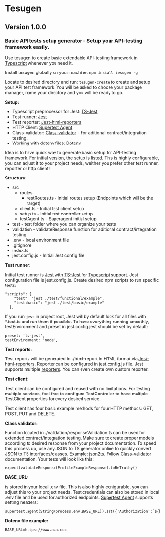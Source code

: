 # **Tesugen**
## Version 1.0.0
### Basic API tests setup generator - Setup  your API-testing framework easily.

Use tesugen to create basic extendable API-testing framework in [Typescript](https://www.typescriptlang.org/) whenever you need it.

Install tesugen globally on your machine: ```npm install tesugen -g```

Locate to desired directory and run: ```tesugen-create``` to create and setup your API test framework.
You will be asked to choose your package manager, name your directory and you will be ready to go.

**Setup:**

* Typescript preprocessor for Jest: [TS-Jest](https://www.npmjs.com/package/ts-jest)
* Test runner: [Jest](https://jestjs.io/)
* Test reporter: [Jest-html-reporters](https://www.npmjs.com/package/jest-html-reporters)
* HTTP Client: [Supertest Agent](https://www.npmjs.com/package/supertest)
* Class-validator: [Class-validator](https://www.npmjs.com/package/class-validator) - For aditional contract/integration testing.
* Working with dotenv files: [Dotenv](https://www.npmjs.com/package/dotenv)

Idea is to have quick way to generate basic setup for API-testing framework. For initial version, the setup is listed. This is highly configurable, you can adjust it to your project needs, weither you prefer other test runner, reporter or http client! 

**Structure:**

* src
    * routes
        * testRoutes.ts - Initial routes setup (Endpoints which will be the target)
    * client.ts - Initial test client setup
    * setup.ts - Initial test controller setup
    * testAgent.ts - Superagent initial setup
* test - test folder where you can organize your tests
* validation - validateResponse function for aditional contract/integration testing
* .env - local environment file
* .gitignore
* index.ts
* jest.config.js - Initial Jest config file


**Test runner:**

Initial test runner is [Jest](https://jestjs.io/) with [TS-Jest](https://www.npmjs.com/package/ts-jest) for [Typescript](https://www.typescriptlang.org/) support. Jest configuration file is jest.config.js. Create desired npm scripts to run specific tests: 
```
"scripts": {
    "test": "jest ./test/functional/example",
    "test:basic": "jest ./test/basic/example"
  },
```
If you run ```jest``` in project root, Jest will by default look for all files with *.test.ts and run them if possible.
To have everything running smoothly, testEnvironment and preset in jest.config.jest should be set by default:

````
preset: 'ts-jest',
testEnvironment: 'node',
````

**Test reports:**

Test reports will be generated in ./html-report in HTML format via [Jest-html-reporters](https://www.npmjs.com/package/jest-html-reporters). Reporter can be configured in jest.config.js file. Jest supports multiple [reporters](https://jestjs.io/docs/configuration#reporters-arraymodulename--modulename-options). You can even create own custom reporter.

**Test client:** 

Test client can be configured and reused with no limitations. For testing multiple services, feel free to configure TestController to have multiple TestClient properties for every desired service.

Test client has four basic example methods for four HTTP methods: GET, POST, PUT and DELETE. 

**Class validator:**

Function located in ./validation/responseValidation.ts can be used for extended contract/integration testing. Make sure to create proper models according to desired response from your project documentation. To speed this process up, use any JSON to TS generator online to quickly convert JSON to TS interfaces/classes. Example: [json2ts](http://json2ts.com/). Follow [Class-validator](https://www.npmjs.com/package/class-validator) documentation. Your tests will look like this: 
```
expect(validateResponse(ProfileExampleResponse).toBeTruthy();
```

**BASE_URL:** 

is stored in your local .env file. This is also highly conigurable, you can adjust this to your project needs. Test credentials can also be stored in local .env file and be used for authorized endpoints. [Supertest Agent](https://www.npmjs.com/package/supertest) supports setting headers: 
```
supertest.agent(String(process.env.BASE_URL)).set({'Authorization':`${bearerToken}`}); 
```

**Dotenv file example:** 

```
BASE_URL=https://www.aaa.ccc
```